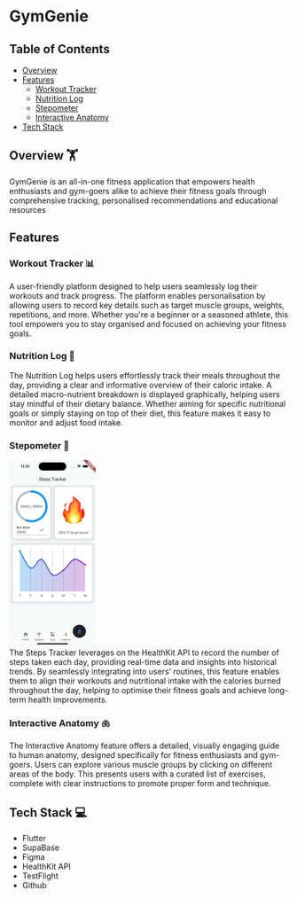 # GymGenie

## Table of Contents
- [Overview](#overview)
- [Features](#features)
  - [Workout Tracker](#workout-tracker)
  - [Nutrition Log](#nutrition-log)
  - [Stepometer](#stepometer)
  - [Interactive Anatomy](#interactive-anatomy)
- [Tech Stack](#tech-stack)

## Overview 🏋️

GymGenie is an all-in-one fitness application that empowers health enthusiasts and gym-goers alike to achieve their fitness goals through comprehensive tracking, personalised recommendations and educational resources

## Features

### **Workout Tracker** 📊
A user-friendly platform designed to help users seamlessly log their workouts and track progress. The platform enables personalisation by allowing users to record key details such as target muscle groups, weights, repetitions, and more. Whether you're a beginner or a seasoned athlete, this tool empowers you to stay organised and focused on achieving your fitness goals.

### **Nutrition Log** 🥗
The Nutrition Log helps users effortlessly track their meals throughout the day, providing a clear and informative overview of their caloric intake. A detailed macro-nutrient breakdown is displayed graphically, helping users stay mindful of their dietary balance. Whether aiming for specific nutritional goals or simply staying on top of their diet, this feature makes it easy to monitor and adjust food intake.

### **Stepometer** 👟
![Image 1](images/Stepometer.png)
<br>
The Steps Tracker leverages on the HealthKit API to record the number of steps taken each day, providing real-time data and insights into historical trends. By seamlessly integrating into users’ routines, this feature enables them to align their workouts and nutritional intake with the calories burned throughout the day, helping to optimise their fitness goals and achieve long-term health improvements.

### **Interactive Anatomy** 🫁
The Interactive Anatomy feature offers a detailed, visually engaging guide to human anatomy, designed specifically for fitness enthusiasts and gym-goers. Users can explore various muscle groups by clicking on different areas of the body. This presents users with a curated list of exercises, complete with clear instructions to promote proper form and technique.


## Tech Stack 💻
- Flutter
- SupaBase
- Figma
- HealthKit API
- TestFlight
- Github





